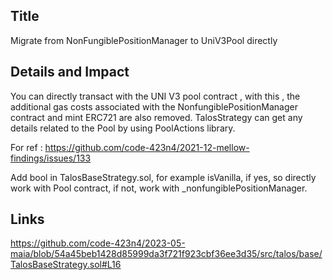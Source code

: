 ## Title
Migrate from NonFungiblePositionManager to UniV3Pool directly

## Details and Impact
You can directly transact with the UNI V3 pool contract , with this , the additional gas costs associated with the NonfungiblePositionManager contract and mint ERC721 are also removed. TalosStrategy can get any details related to the Pool by using PoolActions library. 

For ref :
https://github.com/code-423n4/2021-12-mellow-findings/issues/133

Add bool in TalosBaseStrategy.sol, for example isVanilla, if yes, so directly work with Pool contract, if not, work with _nonfungiblePositionManager.

## Links
https://github.com/code-423n4/2023-05-maia/blob/54a45beb1428d85999da3f721f923cbf36ee3d35/src/talos/base/TalosBaseStrategy.sol#L16
